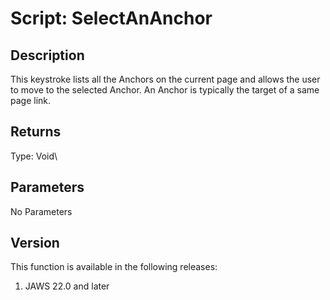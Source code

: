 # Script: SelectAnAnchor

## Description

This keystroke lists all the Anchors on the current page and allows the
user to move to the selected Anchor. An Anchor is typically the target
of a same page link.

## Returns

Type: Void\

## Parameters

No Parameters

## Version

This function is available in the following releases:

1.  JAWS 22.0 and later
